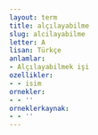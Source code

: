 ```yaml
---
layout: term
title: alçılayabilme
slug: alcilayabilme
letter: A
lisan: Türkçe
anlamlar:
- Alçılayabilmek işi
ozellikler:
- - isim
ornekler:
- - ''
orneklerkaynak:
- - ''
---
```

